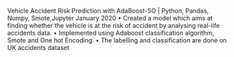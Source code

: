 Vehicle Accident Risk Prediction with AdaBoost-SO | Python, Pandas, Numpy, Smote,Jupyter January 2020
• Created a model which aims at finding whether the vehicle is at the risk of accident by analysing real-life accidents data.
• Implemented using Adaboost classification algorithm, Smote and One hot Encoding.
• The labelling and classification are done on UK accidents dataset
